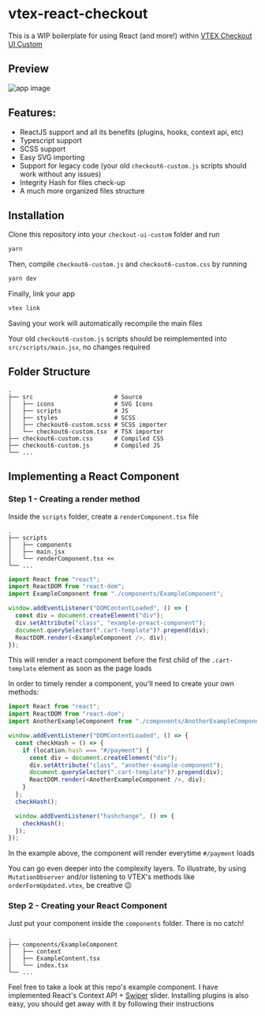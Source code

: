 # vtex-react-checkout

This is a WIP boilerplate for using React (and more!) within [VTEX Checkout UI Custom](https://vtex.io/docs/components/functional/vtex.checkout-ui-custom@0.0.9/)

## Preview

![app image](https://i.imgur.com/UDLqxW1.gif)

## Features:

- ReactJS support and all its benefits (plugins, hooks, context api, etc)
- Typescript support
- SCSS support
- Easy SVG importing
- Support for legacy code (your old `checkout6-custom.js` scripts should work without any issues)
- Integrity Hash for files check-up
- A much more organized files structure

## Installation

Clone this repository into your `checkout-ui-custom` folder and run

```js
yarn
```

Then, compile `checkout6-custom.js` and `checkout6-custom.css` by running

```js
yarn dev
```

Finally, link your app

```js
vtex link
```

Saving your work will automatically recompile the main files

Your old `checkout6-custom.js` scripts should be reimplemented into `src/scripts/main.jsx`, no changes required

## Folder Structure

    .
    ├── src                       # Source
    │   ├── icons                 # SVG Icons
    │   ├── scripts               # JS
    │   ├── styles                # SCSS
    │   ├── checkout6-custom.scss # SCSS importer
    │   └── checkout6-custom.tsx  # TSX importer
    ├── checkout6-custom.css      # Compiled CSS
    ├── checkout6-custom.js       # Compiled JS
    └── ...

## Implementing a React Component

### Step 1 - Creating a render method

Inside the `scripts` folder, create a `renderComponent.tsx` file

    .
    ├── scripts
    │   ├── components
    │   ├── main.jsx
    │   └── renderComponent.tsx <<
    └── ...

```js
import React from "react";
import ReactDOM from "react-dom";
import ExampleComponent from "./components/ExampleComponent";

window.addEventListener("DOMContentLoaded", () => {
  const div = document.createElement("div");
  div.setAttribute("class", "example-preact-component");
  document.querySelector(".cart-template")?.prepend(div);
  ReactDOM.render(<ExampleComponent />, div);
});
```

This will render a react component before the first child of the `.cart-template` element as soon as the page loads

In order to timely render a component, you'll need to create your own methods:

```js
import React from "react";
import ReactDOM from "react-dom";
import AnotherExampleComponent from "./components/AnotherExampleComponent";

window.addEventListener("DOMContentLoaded", () => {
  const checkHash = () => {
    if (location.hash === "#/payment") {
      const div = document.createElement("div");
      div.setAttribute("class", "another-example-component");
      document.querySelector(".cart-template")?.prepend(div);
      ReactDOM.render(<AnotherExampleComponent />, div);
    }
  };
  checkHash();

  window.addEventListener("hashchange", () => {
    checkHash();
  });
});
```

In the example above, the component will render everytime `#/payment` loads

You can go even deeper into the complexity layers. To illustrate, by using `MutationObserver` and/or listening to VTEX's methods like `orderFormUpdated.vtex`, be creative 😉

### Step 2 - Creating your React Component

Just put your component inside the `components` folder. There is no catch!

    .
    ├── components/ExampleComponent
    │   ├── context
    │   ├── ExampleContent.tsx
    │   └── index.tsx
    └── ...

Feel free to take a look at this repo's example component. I have implemented React's Context API + [Swiper](https://github.com/nolimits4web/swiper) slider. Installing plugins is also easy, you should get away with it by following their instructions
